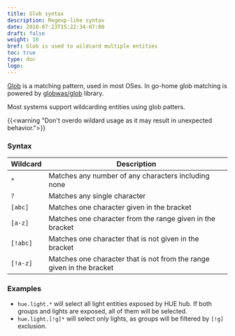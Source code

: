 ```yaml
---
title: Glob syntax
description: Regexp-like syntax
date: 2018-07-23T15:22:34-07:00
draft: false
weight: 10
bref: Glob is used to wildcard multiple entities
toc: true
type: doc
logo:
---
```


[Glob](https://en.wikipedia.org/wiki/Glob_(programming)) is a matching pattern,
used in most OSes. In go-home glob matching is powered by
[globwas/glob](https://github.com/gobwas/glob) library.

Most systems support wildcarding entities using glob patters.

{{<warning "Don't overdo wildard usage as it may result in unexpected behavior.">}}

### Syntax

|Wildcard|Description|
|--------|-----------|
| `*` | Matches any number of any characters including none |
| `?` | Matches any single character |
| `[abc]` | Matches one character given in the bracket |
| `[a-z]` | Matches one character from the range given in the bracket |
| `[!abc]` | Matches one character that is not given in the bracket |
| `[!a-z]` | Matches one character that is not from the range given in the bracket |

### Examples

- `hue.light.*` will select all light entities exposed by HUE hub.
If both groups and lights are exposed, all of them will be selected.
- `hue.light.[!g]*` will select only lights, as groups will be filtered by
`[!g]` exclusion.

